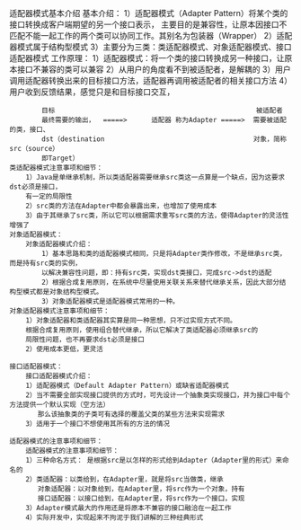 适配器模式基本介绍
    基本介绍：
        1）适配器模式（Adapter Pattern）将某个类的接口转换成客户端期望的另一个接口表示，
            主要目的是兼容性，让原本因接口不匹配不能一起工作的两个类可以协同工作。其别名为包装器（Wrapper）
        2）适配器模式属于结构型模式
        3）主要分为三类：类适配器模式、对象适配器模式、接口适配器模式
    工作原理：
        1）适配器模式：将一个类的接口转换成另一种接口，让原本接口不兼容的类可以兼容
        2）从用户的角度看不到被适配者，是解耦的
        3）用户调用适配器转换出来的目标接口方法，适配器再调用被适配者的相关接口方法
        4）用户收到反馈结果，感觉只是和目标接口交互，
            
            目标                                                  被适配者
            最终需要的输出，  =====>      适配器 称为Adapter =====>  需要被适配的类，接口、
            dst（destination                                     对象，简称src（source）
            即Target）
    类适配器模式注意事项和细节：
        1）Java是单继承机制，所以类适配器需要继承src类这一点算是一个缺点，因为这要求dst必须是接口，
        有一定的局限性
        2）src类的方法在Adapter中都会暴露出来，也增加了使用成本
        3）由于其继承了src类，所以它可以根据需求重写src类的方法，使得Adapter的灵活性增强了
    对象适配器模式：
        对象适配器模式介绍：
            1）基本思路和类的适配器模式相同，只是将Adapter类作修改，不是继承src类，而是持有src类的实例，
            以解决兼容性问题，即：持有src类，实现dst类接口，完成src->dst的适配
            2）根据合成复用原则，在系统中尽量使用关联关系来替代继承关系，因此大部分结构型模式都是对象结构型模式。
            3）对象适配器模式是适配器模式常用的一种。
    对象适配器模式注意事项和细节：
        1）对象适配器和类适配器其实算是同一种思想，只不过实现方式不同。
        根据合成复用原则，使用组合替代继承，所以它解决了类适配器必须继承src的
        局限性问题，也不再要求dst必须是接口
        2）使用成本更低，更灵活
    
    接口适配器模式：
        接口适配器模式介绍：
        1）适配器模式（Default Adapter Pattern）或缺省适配器模式
        2）当不需要全部实现接口提供的方式时，可先设计一个抽象类实现接口，并为接口中每个方法提供一个默认实现（空方法）
           那么该抽象类的子类可有选择的覆盖父类的某些方法来实现需求
        3）适用于一个接口不想使用其所有的方法的情况
    
    适配器模式的注意事项和细节：
        适配器模式的注意事项和细节：
        1）三种命名方式： 是根据src是以怎样的形式给到Adapter（Adapter里的形式）来命名的
        2）类适配器：以类给到，在Adapter里，就是将src当做类，继承
           对象适配器：以对象给到，在Adapter里，将src作为一个对象，持有
           接口适配器：以接口给到，在Adapter里，将src作为一个接口，实现
        3）Adapter模式最大的作用还是将原本不兼容的接口融洽在一起工作
        4）实际开发中，实现起来不拘泥于我们讲解的三种经典形式